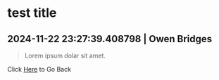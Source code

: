# test title
## 2024-11-22 23:27:39.408798 \| Owen Bridges 
>  Lorem ipsum dolar sit amet. 

 Click [Here](../) to Go Back
